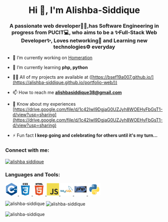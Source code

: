 <h1 align="center">Hi 👋, I'm Alishba-Siddique</h1>
<h3 align="center">A passionate web developer👩‍💻,has Software Engineering in progress from PUCIT💻, who aims to be a ✨Full-Stack Web Developer✨, Loves networking🤝 and Learning new technologies⚙️ everyday</h3>

- 🔭 I’m currently working on [Homeration](https://alishba-siddique.github.io/Homeration/)

- 🌱 I’m currently learning **php, python**

- 👩‍💻 All of my projects are available at ([https://bsef19a007.github.io/](https://alishba-siddique.github.io/portfolio-web/))

- 📫 How to reach me **alishbasiddique38@gmail.com**

- 📄 Know about my experiences [https://drive.google.com/file/d/1c42IwI9DgjaG0UZJyh8WOEHyFbGsT1-d/view?usp=sharing](https://drive.google.com/file/d/1c42IwI9DgjaG0UZJyh8WOEHyFbGsT1-d/view?usp=sharing)

- ⚡ Fun fact **I keep going and celebrating for others until it's my turn...**

<h3 align="left">Connect with me:</h3>
<p align="left">
<a href="https://linkedin.com/in/alishba-siddique" target="blank"><img align="center" src="https://raw.githubusercontent.com/rahuldkjain/github-profile-readme-generator/master/src/images/icons/Social/linked-in-alt.svg" alt="alishba siddique" height="30" width="40" /></a>
</p>

<h3 align="left">Languages and Tools:</h3>
<p align="left"> <a href="https://www.w3schools.com/cpp/" target="_blank" rel="noreferrer"> <img src="https://raw.githubusercontent.com/devicons/devicon/master/icons/cplusplus/cplusplus-original.svg" alt="cplusplus" width="40" height="40"/> </a> <a href="https://www.w3schools.com/css/" target="_blank" rel="noreferrer"> <img src="https://raw.githubusercontent.com/devicons/devicon/master/icons/css3/css3-original-wordmark.svg" alt="css3" width="40" height="40"/> </a> <a href="https://www.w3.org/html/" target="_blank" rel="noreferrer"> <img src="https://raw.githubusercontent.com/devicons/devicon/master/icons/html5/html5-original-wordmark.svg" alt="html5" width="40" height="40"/> </a> <a href="https://developer.mozilla.org/en-US/docs/Web/JavaScript" target="_blank" rel="noreferrer"> <img src="https://raw.githubusercontent.com/devicons/devicon/master/icons/javascript/javascript-original.svg" alt="javascript" width="40" height="40"/> </a> <a href="https://www.mysql.com/" target="_blank" rel="noreferrer"> <img src="https://raw.githubusercontent.com/devicons/devicon/master/icons/mysql/mysql-original-wordmark.svg" alt="mysql" width="40" height="40"/> </a> <a href="https://www.php.net" target="_blank" rel="noreferrer"> <img src="https://raw.githubusercontent.com/devicons/devicon/master/icons/php/php-original.svg" alt="php" width="40" height="40"/> </a> <a href="https://www.python.org" target="_blank" rel="noreferrer"> <img src="https://raw.githubusercontent.com/devicons/devicon/master/icons/python/python-original.svg" alt="python" width="40" height="40"/> </a> </p>

<p><img align="left" src="https://github-readme-stats.vercel.app/api/top-langs?username=alishba-siddique&show_icons=true&locale=en&layout=compact" alt="alishba-siddique" /></p>

<p>&nbsp;<img align="center" src="https://github-readme-stats.vercel.app/api?username=alishba-siddique&show_icons=true&locale=en" alt="alishba-siddique" /></p>

<p><img align="center" src="https://github-readme-streak-stats.herokuapp.com/?user=alishba-siddique&" alt="alishba-siddique" /></p>
